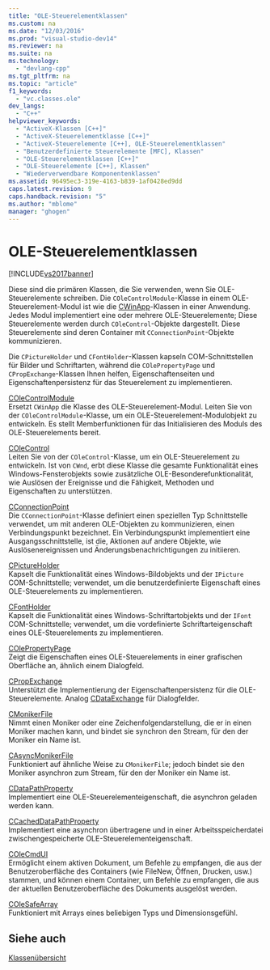 ```yaml
---
title: "OLE-Steuerelementklassen"
ms.custom: na
ms.date: "12/03/2016"
ms.prod: "visual-studio-dev14"
ms.reviewer: na
ms.suite: na
ms.technology: 
  - "devlang-cpp"
ms.tgt_pltfrm: na
ms.topic: "article"
f1_keywords: 
  - "vc.classes.ole"
dev_langs: 
  - "C++"
helpviewer_keywords: 
  - "ActiveX-Klassen [C++]"
  - "ActiveX-Steuerelementklasse [C++]"
  - "ActiveX-Steuerelemente [C++], OLE-Steuerelementklassen"
  - "Benutzerdefinierte Steuerelemente [MFC], Klassen"
  - "OLE-Steuerelementklassen [C++]"
  - "OLE-Steuerelemente [C++], Klassen"
  - "Wiederverwendbare Komponentenklassen"
ms.assetid: 96495ec3-319e-4163-b839-1af0428ed9dd
caps.latest.revision: 9
caps.handback.revision: "5"
ms.author: "mblome"
manager: "ghogen"
---
```

# OLE-Steuerelementklassen
[!INCLUDE[vs2017banner](../assembler/inline/includes/vs2017banner.md)]

Diese sind die primären Klassen, die Sie verwenden, wenn Sie OLE\-Steuerelemente schreiben.  Die `COleControlModule`\-Klasse in einem OLE\-Steuerelement\-Modul ist wie die [CWinApp](../mfc/reference/cwinapp-class.md)\-Klassen in einer Anwendung.  Jedes Modul implementiert eine oder mehrere OLE\-Steuerelemente; Diese Steuerelemente werden durch `COleControl`\-Objekte dargestellt.  Diese Steuerelemente sind deren Container mit `CConnectionPoint`\-Objekte kommunizieren.  
  
 Die `CPictureHolder` und `CFontHolder`\-Klassen kapseln COM\-Schnittstellen für Bilder und Schriftarten, während die `COlePropertyPage` und `CPropExchange`\-Klassen Ihnen helfen, Eigenschaftenseiten und Eigenschaftenpersistenz für das Steuerelement zu implementieren.  
  
 [COleControlModule](../mfc/reference/colecontrolmodule-class.md)  
 Ersetzt `CWinApp` die Klasse des OLE\-Steuerelement\-Modul.  Leiten Sie von der `COleControlModule`\-Klasse, um ein OLE\-Steuerelement\-Modulobjekt zu entwickeln.  Es stellt Memberfunktionen für das Initialisieren des Moduls des OLE\-Steuerelements bereit.  
  
 [COleControl](../mfc/reference/colecontrol-class.md)  
 Leiten Sie von der `COleControl`\-Klasse, um ein OLE\-Steuerelement zu entwickeln.  Ist von `CWnd`, erbt diese Klasse die gesamte Funktionalität eines Windows\-Fensterobjekts sowie zusätzliche OLE\-Besonderefunktionalität, wie Auslösen der Ereignisse und die Fähigkeit, Methoden und Eigenschaften zu unterstützen.  
  
 [CConnectionPoint](../mfc/reference/cconnectionpoint-class.md)  
 Die `CConnectionPoint`\-Klasse definiert einen speziellen Typ Schnittstelle verwendet, um mit anderen OLE\-Objekten zu kommunizieren, einen Verbindungspunkt bezeichnet.  Ein Verbindungspunkt implementiert eine Ausgangsschnittstelle, ist die, Aktionen auf andere Objekte, wie Auslösenereignissen und Änderungsbenachrichtigungen zu initiieren.  
  
 [CPictureHolder](../mfc/reference/cpictureholder-class.md)  
 Kapselt die Funktionalität eines Windows\-Bildobjekts und der `IPicture` COM\-Schnittstelle; verwendet, um die benutzerdefinierte Eigenschaft eines OLE\-Steuerelements zu implementieren.  
  
 [CFontHolder](../mfc/reference/cfontholder-class.md)  
 Kapselt die Funktionalität eines Windows\-Schriftartobjekts und der `IFont` COM\-Schnittstelle; verwendet, um die vordefinierte Schriftarteigenschaft eines OLE\-Steuerelements zu implementieren.  
  
 [COlePropertyPage](../mfc/reference/colepropertypage-class.md)  
 Zeigt die Eigenschaften eines OLE\-Steuerelements in einer grafischen Oberfläche an, ähnlich einem Dialogfeld.  
  
 [CPropExchange](../mfc/reference/cpropexchange-class.md)  
 Unterstützt die Implementierung der Eigenschaftenpersistenz für die OLE\-Steuerelemente.  Analog [CDataExchange](../mfc/reference/cdataexchange-class.md) für Dialogfelder.  
  
 [CMonikerFile](../mfc/reference/cmonikerfile-class.md)  
 Nimmt einen Moniker oder eine Zeichenfolgendarstellung, die er in einen Moniker machen kann, und bindet sie synchron den Stream, für den der Moniker ein Name ist.  
  
 [CAsyncMonikerFile](../mfc/reference/casyncmonikerfile-class.md)  
 Funktioniert auf ähnliche Weise zu `CMonikerFile`; jedoch bindet sie den Moniker asynchron zum Stream, für den der Moniker ein Name ist.  
  
 [CDataPathProperty](../mfc/reference/cdatapathproperty-class.md)  
 Implementiert eine OLE\-Steuerelementeigenschaft, die asynchron geladen werden kann.  
  
 [CCachedDataPathProperty](../mfc/reference/ccacheddatapathproperty-class.md)  
 Implementiert eine asynchron übertragene und in einer Arbeitsspeicherdatei zwischengespeicherte OLE\-Steuerelementeigenschaft.  
  
 [COleCmdUI](../mfc/reference/colecmdui-class.md)  
 Ermöglicht einem aktiven Dokument, um Befehle zu empfangen, die aus der Benutzeroberfläche des Containers \(wie FileNew, Öffnen, Drucken, usw.\) stammen, und können einem Container, um Befehle zu empfangen, die aus der aktuellen Benutzeroberfläche des Dokuments ausgelöst werden.  
  
 [COleSafeArray](../mfc/reference/colesafearray-class.md)  
 Funktioniert mit Arrays eines beliebigen Typs und Dimensionsgefühl.  
  
## Siehe auch  
 [Klassenübersicht](../mfc/class-library-overview.md)